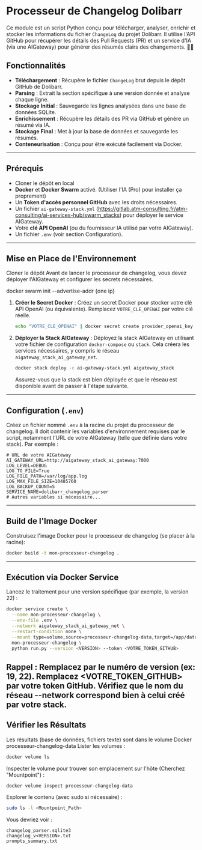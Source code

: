 # Processeur de Changelog Dolibarr

Ce module est un script Python conçu pour télécharger, analyser, enrichir et stocker les informations du fichier `ChangeLog` du projet Dolibarr. Il utilise l'API GitHub pour récupérer les détails des Pull Requests (PR) et un service d'IA (via une AIGateway) pour générer des résumés clairs des changements. 🤖📄

## Fonctionnalités

* **Téléchargement** : Récupère le fichier `ChangeLog` brut depuis le dépôt GitHub de Dolibarr.
* **Parsing** : Extrait la section spécifique à une version donnée et analyse chaque ligne.
* **Stockage Initial** : Sauvegarde les lignes analysées dans une base de données SQLite.
* **Enrichissement** : Récupère les détails des PR via GitHub et génère un résumé via IA.
* **Stockage Final** : Met à jour la base de données et sauvegarde les résumés.
* **Conteneurisation** : Conçu pour être exécuté facilement via Docker.

---

## Prérequis

* Cloner le dépôt en local
* **Docker** et **Docker Swarm** activé. (Utiliser l'IA (Pro) pour installer ça proprement)
* Un **Token d'accès personnel GitHub** avec les droits nécessaires.
* Un fichier `ai-gateway-stack.yml` (https://gitlab.atm-consulting.fr/atm-consulting/ai-services-hub/swarm_stacks)  pour déployer le service AIGateway.
* Votre **clé API OpenAI** (ou du fournisseur IA utilisé par votre AIGateway).
* Un fichier `.env` (voir section Configuration).

---

## Mise en Place de l'Environnement
Cloner le dépôt
Avant de lancer le processeur de changelog, vous devez déployer l'AIGateway et configurer les secrets nécessaires.

docker swarm init --advertise-addr {one ip}

1.  **Créer le Secret Docker** :
    Créez un secret Docker pour stocker votre clé API OpenAI (ou équivalente). Remplacez `VOTRE_CLE_OPENAI` par votre clé réelle.
    ```bash
    echo "VOTRE_CLE_OPENAI" | docker secret create provider_openai_key -
    ```
    
2.  **Déployer la Stack AIGateway** :
    Déployez la stack AIGateway en utilisant votre fichier de configuration `docker-compose` ou `stack`. Cela créera les services nécessaires, y compris le réseau `aigateway_stack_ai_gateway_net`.
    ```bash
    docker stack deploy -c ai-gateway-stack.yml aigateway_stack
    ```
    Assurez-vous que la stack est bien déployée et que le réseau est disponible avant de passer à l'étape suivante.

---

## Configuration (`.env`)

Créez un fichier nommé `.env` à la racine du projet du processeur de changelog. Il doit contenir les variables d'environnement requises par le script, notamment l'URL de votre AIGateway (telle que définie dans votre stack). Par exemple :

```env
# URL de votre AIGateway
AI_GATEWAY_URL=http://aigateway_stack_ai_gateway:7000
LOG_LEVEL=DEBUG
LOG_TO_FILE=True
LOG_FILE_PATH=/var/log/app.log
LOG_MAX_FILE_SIZE=10485760
LOG_BACKUP_COUNT=5
SERVICE_NAME=dolibarr_changelog_parser
# Autres variables si nécessaire... 
```
---
## Build de l'Image Docker

Construisez l'image Docker pour le processeur de changelog (se placer à la racine):
```bash
docker build -t mon-processeur-changelog .
```
---
## Exécution via Docker Service

Lancez le traitement pour une version spécifique (par exemple, la version 22) :
```bash
docker service create \
  --name mon-processeur-changelog \
  --env-file .env \
  --network aigateway_stack_ai_gateway_net \
  --restart-condition none \
  --mount type=volume,source=processeur-changelog-data,target=/app/data \
  mon-processeur-changelog \
  python run.py --version <VERSION> --token <VOTRE_TOKEN_GITHUB>
```
Rappel :
    Remplacez <VERSION> par le numéro de version (ex: 19, 22).
    Remplacez <VOTRE_TOKEN_GITHUB> par votre token GitHub.
    Vérifiez que le nom du réseau --network correspond bien à celui créé par votre stack.
---
## Vérifier les Résultats

Les résultats (base de données, fichiers texte) sont dans le volume Docker processeur-changelog-data
Lister les volumes :
```bash
docker volume ls
```
Inspecter le volume pour trouver son emplacement sur l'hôte (Cherchez "Mountpoint") :
```bash
docker volume inspect processeur-changelog-data
```
Explorer le contenu (avec sudo si nécessaire) :
```bash
sudo ls -l <Mountpoint_Path>
```
Vous devriez voir :

    changelog_parser.sqlite3
    changelog_v<VERSION>.txt
    prompts_summary.txt